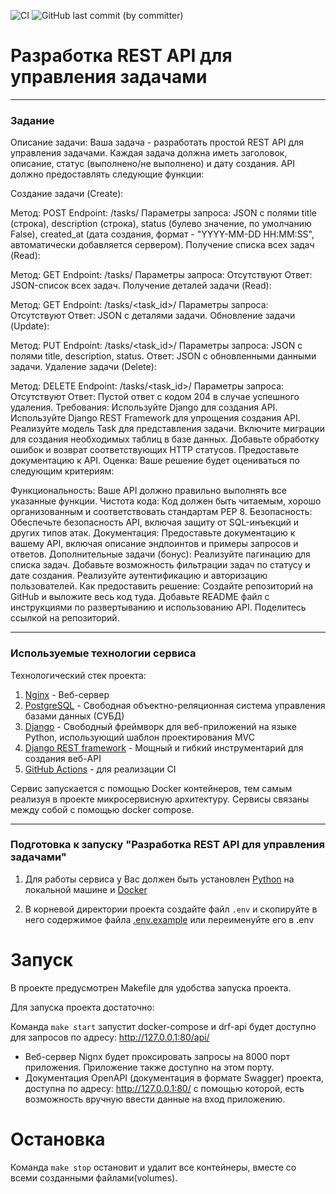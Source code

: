 ![CI](https://github.com/brivazz/softway_tz/actions/workflows/code-checker.yml/badge.svg)
![GitHub last commit (by committer)](https://img.shields.io/github/last-commit/brivazz/softway_tz)

# Разработка REST API для управления задачами

---

### Задание

Описание задачи:
Ваша задача - разработать простой REST API для управления задачами. Каждая задача должна иметь заголовок, описание, статус (выполнено/не выполнено) и дату создания. API должно предоставлять следующие функции:

Создание задачи (Create):

Метод: POST
Endpoint: /tasks/
Параметры запроса: JSON с полями title (строка), description (строка), status (булево значение, по умолчанию False), created_at (дата создания, формат - "YYYY-MM-DD HH:MM:SS", автоматически добавляется сервером).
Получение списка всех задач (Read):

Метод: GET
Endpoint: /tasks/
Параметры запроса: Отсутствуют
Ответ: JSON-список всех задач.
Получение деталей задачи (Read):

Метод: GET
Endpoint: /tasks/<task_id>/
Параметры запроса: Отсутствуют
Ответ: JSON с деталями задачи.
Обновление задачи (Update):

Метод: PUT
Endpoint: /tasks/<task_id>/
Параметры запроса: JSON с полями title, description, status.
Ответ: JSON с обновленными данными задачи.
Удаление задачи (Delete):

Метод: DELETE
Endpoint: /tasks/<task_id>/
Параметры запроса: Отсутствуют
Ответ: Пустой ответ с кодом 204 в случае успешного удаления.
Требования:
Используйте Django для создания API.
Используйте Django REST Framework для упрощения создания API.
Реализуйте модель Task для представления задачи.
Включите миграции для создания необходимых таблиц в базе данных.
Добавьте обработку ошибок и возврат соответствующих HTTP статусов.
Предоставьте документацию к API.
Oценка:
Ваше решение будет оцениваться по следующим критериям:

Функциональность: Ваше API должно правильно выполнять все указанные функции.
Чистота кода: Код должен быть читаемым, хорошо организованным и соответствовать стандартам PEP 8.
Безопасность: Обеспечьте безопасность API, включая защиту от SQL-инъекций и других типов атак.
Документация: Предоставьте документацию к вашему API, включая описание эндпоинтов и примеры запросов и ответов.
Дополнительные задачи (бонус):
Реализуйте пагинацию для списка задач.
Добавьте возможность фильтрации задач по статусу и дате создания.
Реализуйте аутентификацию и авторизацию пользователей.
Как предоставить решение:
Создайте репозиторий на GitHub и выложите весь код туда.
Добавьте README файл с инструкциями по развертыванию и использованию API.
Поделитесь ссылкой на репозиторий.

---

### Используемые технологии сервиса

Технологический стек проекта:

1. [Nginx](https://nginx.org/ru/) - Веб-сервер
2. [PostgreSQL](https://www.postgresql.org/) - Свободная объектно-реляционная система управления базами данных (СУБД)
3. [Django](https://www.djangoproject.com/) - Свободный фреймворк для веб-приложений на языке Python, использующий шаблон проектирования MVC
4. [Django REST framework](https://www.django-rest-framework.org/) - Мощный и гибкий инструментарий для создания веб-API
5. [GitHub Actions](https://docs.github.com/ru/actions) - для реализации CI

Сервис запускается с помощью Docker контейнеров, тем самым реализуя в проекте микросервисную архитектуру. Сервисы связаны между собой с помощью docker compose.

---

### Подготовка к запуску "Разработка REST API для управления задачами"

1. Для работы сервиса у Вас должен быть установлен [Python](https://www.python.org/) на локальной машине и [Docker](https://www.docker.com/)

2. В корневой директории проекта создайте файл `.env` и скопируйте в него содержимое файла [.env.example](https://github.com/brivazz/softway_tz/blob/main/.env.example) или переименуйте его в .env

# Запуск

В проекте предусмотрен Makefile для удобства запуска проекта.

Для запуска проекта достаточно:

Команда `make start` запустит docker-compose и drf-api будет доступно для запросов по адресу: <http://127.0.0.1:80/api/>

   - Веб-сервер Nignx будет проксировать запросы на 8000 порт приложения. Приложение также доступно на этом порту.
   - Документация OpenAPI (документация в формате Swаggеr) проекта, доступна по адресу: <http://127.0.0.1:80/> с помощью которой, есть возможность вручную ввести данные на вход приложению.

# Остановка

Команда `make stop` остановит и удалит все контейнеры, вместе со всеми созданными файлами(volumes).
